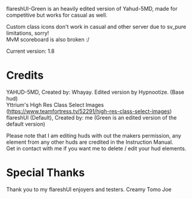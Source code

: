 flareshUI-Green is an heavily edited version of Yahud-5MD, made for competitive but works for casual as well.

Custom class icons don't work in casual and other server due to sv_pure limitations, sorry!  
MvM scoreboard is also broken :/

Current version: 1.8

# Credits

YAHUD-5MD, Created by: Whayay. Edited version by Hypnootize. (Base hud)  
Yttrium's High Res Class Select Images (https://www.teamfortress.tv/52291/high-res-class-select-images)  
flareshUI (Default), Created by: me (Green is an edited version of the default version)

Please note that I am editing huds with out the makers permission, any element from any other huds are credited in the Instruction Manual.  
Get in contact with me if you want me to delete / edit your hud elements.

# Special Thanks

Thank you to my flareshUI enjoyers and testers.
Creamy
Tomo
Joe
